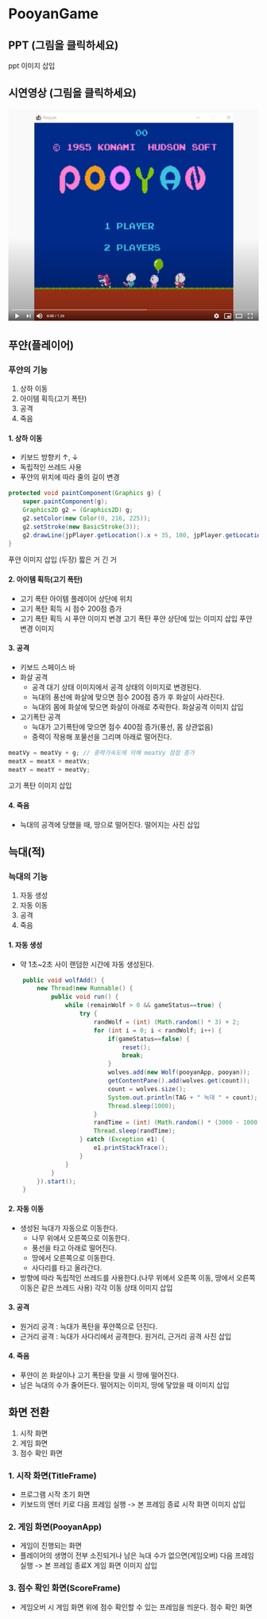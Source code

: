 # PooyanGame

## PPT (그림을 클릭하세요)
ppt 이미지 삽입
## 시연영상 (그림을 클릭하세요)
[![video](./mdimg/video.PNG)](https://www.youtube.com/watch?v=Rada7bVa9Xw&feature=youtu.be)

## 푸얀(플레이어)
### 푸얀의 기능
1. 상하 이동
2. 아이템 획득(고기 폭탄)
3. 공격
4. 죽음

#### 1. 상하 이동
* 키보드 방향키 ↑, ↓
* 독립적인 쓰레드 사용
* 푸얀의 위치에 따라 줄의 길이 변경

``` JAVA
protected void paintComponent(Graphics g) {
	super.paintComponent(g);
	Graphics2D g2 = (Graphics2D) g;
	g2.setColor(new Color(0, 216, 225));
	g2.setStroke(new BasicStroke(3));
	g2.drawLine(jpPlayer.getLocation().x + 35, 100, jpPlayer.getLocation().x + 35, jpPlayer.getLocation().y);
}
```
푸얀 이미지 삽입 (두장) 짧은 거 긴 거
#### 2. 아이템 획득(고기 폭탄)
* 고기 폭탄 아이템 플레이어 상단에 위치
* 고기 폭탄 획득 시 점수 200점 증가
* 고기 폭탄 획득 시 푸얀 이미지 변경
고기 폭탄 푸얀 상단에 있는 이미지 삽입
푸얀 변경 이미지 

#### 3. 공격
* 키보드 스페이스 바
* 화살 공격
	- 공격 대기 상태 이미지에서 공격 상태의 이미지로 변경된다.
	- 늑대의 풍선에 화살에 맞으면 점수 200점 증가 후 화살이 사라진다.
	- 늑대의 몸에 화살에 맞으면 화살이 아래로 추락한다.
화살공격 이미지 삽입
* 고기폭탄 공격
	- 늑대가 고기폭탄에 맞으면 점수 400점 증가(풍선, 몸 상관없음)
	- 중력이 작용해 포물선을 그리며 아래로 떨어진다.
``` JAVA
meatVy = meatVy + g; // 중력가속도에 의해 meatVy 점점 증가
meatX = meatX + meatVx;
meatY = meatY + meatVy;
```
고기 폭탄 이미지 삽입

#### 4. 죽음
* 늑대의 공격에 당했을 때, 땅으로 떨어진다.
떨어지는 사진 삽입

## 늑대(적)
### 늑대의 기능
1. 자동 생성
2. 자동 이동
3. 공격
4. 죽음

#### 1. 자동 생성
* 약 1초~2초 사이 랜덤한 시간에 자동 생성된다.
``` JAVA
	public void wolfAdd() {
		new Thread(new Runnable() {
			public void run() {
				while (remainWolf > 0 && gameStatus==true) {
					try {
						randWolf = (int) (Math.random() * 3) + 2;
						for (int i = 0; i < randWolf; i++) {
							if(gameStatus==false) {
								reset();
								break;
							}
							wolves.add(new Wolf(pooyanApp, pooyan));
							getContentPane().add(wolves.get(count));
							count = wolves.size();
							System.out.println(TAG + " 늑대 " + count);
							Thread.sleep(1000);
						}
						randTime = (int) (Math.random() * (3000 - 1000 + 1)) + 1000;
						Thread.sleep(randTime);
					} catch (Exception e1) {
						e1.printStackTrace();
					}
				}
			}
		}).start();
	}
```

#### 2. 자동 이동
* 생성된 늑대가 자동으로 이동한다.
	- 나무 위에서 오른쪽으로 이동한다.
	- 풍선을 타고 아래로 떨어진다.
	- 땅에서 오른쪽으로 이동한다.
	- 사다리를 타고 올라간다.
* 방향에 따라 독립적인 쓰레드를 사용한다.(나무 위에서 오른쪽 이동, 땅에서 오른쪽 이동은 같은 쓰레드 사용)
각각 이동 상태 이미지 삽입

#### 3. 공격
* 원거리 공격 : 늑대가 폭탄을 푸얀쪽으로 던진다.
* 근거리 공격 : 늑대가 사다리에서 공격한다.
원거리, 근거리 공격 사진 삽입

#### 4. 죽음
* 푸얀이 쏜 화살이나 고기 폭탄을 맞을 시 땅에 떨어진다.
* 남은 늑대의 수가 줄어든다.
떨어지는 이미지, 땅에 닿았을 때 이미지 삽입

## 화면 전환
1. 시작 화면
2. 게임 화면
3. 점수 확인 화면

### 1. 시작 화면(TitleFrame)
* 프로그램 시작 초기 화면
* 키보드의 엔터 키로 다음 프레임 실행 -> 본 프레임 종료
시작 화면 이미지 삽입

### 2. 게임 화면(PooyanApp)
* 게임이 진행되는 화면
* 플레이어의 생명이 전부 소진되거나 남은 늑대 수가 없으면(게임오버) 다음 프레임 실행 -> 본 프레임 종료X
게임 화면 이미지 삽입

### 3. 점수 확인 화면(ScoreFrame)
* 게임오버 시 게임 화면 위에 점수 확인할 수 있는 프레임을 띄운다.
점수 확인 화면 
